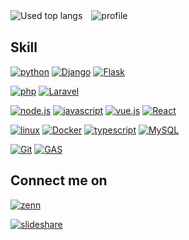 <!--![yoshiki495's GitHub Stats](https://github-readme-stats.vercel.app/api?username=yoshiki495&show_icons=true&theme=cobalt&count_private=true&include_all_commits=true)-->
![Used top langs](https://github-readme-stats.vercel.app/api/top-langs/?username=yoshiki495&layout=compact&theme=dark&langs_count=10&count_private=true&line_height=50&card_width=270)　![profile](https://github-readme-stats.vercel.app/api?username=yoshiki495&show_icons=true&theme=dark&count_private=true&include_all_commits=true&count_private=true&line_height=28&card_width=30)

## Skill

[![python](https://img.shields.io/badge/Python-000?style=for-the-badge&logo=Python&logoColor=A)]()    [![Django](https://img.shields.io/badge/Django-000?style=for-the-badge&logo=Django&logoColor=FF000)]()  [![Flask](https://img.shields.io/badge/Flask-000?style=for-the-badge&logo=Flask&logoColor=FF000)]()

[![php](https://img.shields.io/badge/PHP-000?style=for-the-badge&logo=PHP&logoColor=A)]()    [![Laravel](https://img.shields.io/badge/Laravel-000?style=for-the-badge&logo=Laravel&logoColor=FF000)]() 

[![node.js](https://img.shields.io/badge/Node.js-000?style=for-the-badge&logo=Node.js&logoColor=FF000)]()    [![javascript](https://img.shields.io/badge/Javascript-000?style=for-the-badge&logo=Javascript&logoColor=A)]()    [![vue.js](https://img.shields.io/badge/Vue.js-000?style=for-the-badge&logo=Vue.js&logoColor=A)]()    [![React](https://img.shields.io/badge/react-000?style=for-the-badge&logo=React&logoColor=FF000)]()

[![linux](https://img.shields.io/badge/Linux-000?style=for-the-badge&logo=Linux&logoColor=)]()    [![Docker](https://img.shields.io/badge/Docker-000?style=for-the-badge&logo=Docker&logoColor=)]()    [![typescript](https://img.shields.io/badge/Typescript-000?style=for-the-badge&logo=Typescript&logoColor=)]()     [![MySQL](https://img.shields.io/badge/MySql-000?style=for-the-badge&logo=MySql&logoColor=)]()

[![Git](https://img.shields.io/badge/Git-000?style=for-the-badge&logo=Git&logoColor=)]()  [![GAS](https://img.shields.io/badge/GAS-000?style=for-the-badge&logo=google&logoColor=FF000)]() 

## Connect me on

[![zenn](https://img.shields.io/badge/zenn-000?style=for-the-badge&logo=zenn&logoColor=FF000)](https://zenn.dev/yoshiki495)

[![slideshare](https://img.shields.io/badge/slideshare-000?style=for-the-badge&logo=slideshare&logoColor=blue)](https://www.slideshare.net/yoshikiptt)
